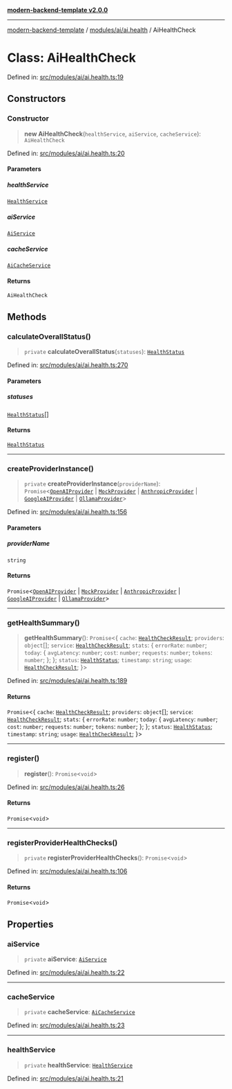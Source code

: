 [**modern-backend-template v2.0.0**](../../../../README.md)

***

[modern-backend-template](../../../../modules.md) / [modules/ai/ai.health](../README.md) / AiHealthCheck

# Class: AiHealthCheck

Defined in: [src/modules/ai/ai.health.ts:19](https://github.com/maemreyo/saas-4cus-nodejs/blob/1a77de11cd6eaefe66c31c7f5de281673fc25ce5/src/modules/ai/ai.health.ts#L19)

## Constructors

### Constructor

> **new AiHealthCheck**(`healthService`, `aiService`, `cacheService`): `AiHealthCheck`

Defined in: [src/modules/ai/ai.health.ts:20](https://github.com/maemreyo/saas-4cus-nodejs/blob/1a77de11cd6eaefe66c31c7f5de281673fc25ce5/src/modules/ai/ai.health.ts#L20)

#### Parameters

##### healthService

[`HealthService`](../../../../infrastructure/health/health.service/classes/HealthService.md)

##### aiService

[`AiService`](../../ai.service/classes/AiService.md)

##### cacheService

[`AiCacheService`](../../ai.cache/classes/AiCacheService.md)

#### Returns

`AiHealthCheck`

## Methods

### calculateOverallStatus()

> `private` **calculateOverallStatus**(`statuses`): [`HealthStatus`](../../../../infrastructure/health/health.types/enumerations/HealthStatus.md)

Defined in: [src/modules/ai/ai.health.ts:270](https://github.com/maemreyo/saas-4cus-nodejs/blob/1a77de11cd6eaefe66c31c7f5de281673fc25ce5/src/modules/ai/ai.health.ts#L270)

#### Parameters

##### statuses

[`HealthStatus`](../../../../infrastructure/health/health.types/enumerations/HealthStatus.md)[]

#### Returns

[`HealthStatus`](../../../../infrastructure/health/health.types/enumerations/HealthStatus.md)

***

### createProviderInstance()

> `private` **createProviderInstance**(`providerName`): `Promise`\<[`OpenAIProvider`](../../providers/openai.provider/classes/OpenAIProvider.md) \| [`MockProvider`](../../providers/mock.provider/classes/MockProvider.md) \| [`AnthropicProvider`](../../providers/anthropic.provider/classes/AnthropicProvider.md) \| [`GoogleAIProvider`](../../providers/google-ai.provider/classes/GoogleAIProvider.md) \| [`OllamaProvider`](../../providers/ollama.provider/classes/OllamaProvider.md)\>

Defined in: [src/modules/ai/ai.health.ts:156](https://github.com/maemreyo/saas-4cus-nodejs/blob/1a77de11cd6eaefe66c31c7f5de281673fc25ce5/src/modules/ai/ai.health.ts#L156)

#### Parameters

##### providerName

`string`

#### Returns

`Promise`\<[`OpenAIProvider`](../../providers/openai.provider/classes/OpenAIProvider.md) \| [`MockProvider`](../../providers/mock.provider/classes/MockProvider.md) \| [`AnthropicProvider`](../../providers/anthropic.provider/classes/AnthropicProvider.md) \| [`GoogleAIProvider`](../../providers/google-ai.provider/classes/GoogleAIProvider.md) \| [`OllamaProvider`](../../providers/ollama.provider/classes/OllamaProvider.md)\>

***

### getHealthSummary()

> **getHealthSummary**(): `Promise`\<\{ `cache`: [`HealthCheckResult`](../../../../infrastructure/health/health.types/interfaces/HealthCheckResult.md); `providers`: `object`[]; `service`: [`HealthCheckResult`](../../../../infrastructure/health/health.types/interfaces/HealthCheckResult.md); `stats`: \{ `errorRate`: `number`; `today`: \{ `avgLatency`: `number`; `cost`: `number`; `requests`: `number`; `tokens`: `number`; \}; \}; `status`: [`HealthStatus`](../../../../infrastructure/health/health.types/enumerations/HealthStatus.md); `timestamp`: `string`; `usage`: [`HealthCheckResult`](../../../../infrastructure/health/health.types/interfaces/HealthCheckResult.md); \}\>

Defined in: [src/modules/ai/ai.health.ts:189](https://github.com/maemreyo/saas-4cus-nodejs/blob/1a77de11cd6eaefe66c31c7f5de281673fc25ce5/src/modules/ai/ai.health.ts#L189)

#### Returns

`Promise`\<\{ `cache`: [`HealthCheckResult`](../../../../infrastructure/health/health.types/interfaces/HealthCheckResult.md); `providers`: `object`[]; `service`: [`HealthCheckResult`](../../../../infrastructure/health/health.types/interfaces/HealthCheckResult.md); `stats`: \{ `errorRate`: `number`; `today`: \{ `avgLatency`: `number`; `cost`: `number`; `requests`: `number`; `tokens`: `number`; \}; \}; `status`: [`HealthStatus`](../../../../infrastructure/health/health.types/enumerations/HealthStatus.md); `timestamp`: `string`; `usage`: [`HealthCheckResult`](../../../../infrastructure/health/health.types/interfaces/HealthCheckResult.md); \}\>

***

### register()

> **register**(): `Promise`\<`void`\>

Defined in: [src/modules/ai/ai.health.ts:26](https://github.com/maemreyo/saas-4cus-nodejs/blob/1a77de11cd6eaefe66c31c7f5de281673fc25ce5/src/modules/ai/ai.health.ts#L26)

#### Returns

`Promise`\<`void`\>

***

### registerProviderHealthChecks()

> `private` **registerProviderHealthChecks**(): `Promise`\<`void`\>

Defined in: [src/modules/ai/ai.health.ts:106](https://github.com/maemreyo/saas-4cus-nodejs/blob/1a77de11cd6eaefe66c31c7f5de281673fc25ce5/src/modules/ai/ai.health.ts#L106)

#### Returns

`Promise`\<`void`\>

## Properties

### aiService

> `private` **aiService**: [`AiService`](../../ai.service/classes/AiService.md)

Defined in: [src/modules/ai/ai.health.ts:22](https://github.com/maemreyo/saas-4cus-nodejs/blob/1a77de11cd6eaefe66c31c7f5de281673fc25ce5/src/modules/ai/ai.health.ts#L22)

***

### cacheService

> `private` **cacheService**: [`AiCacheService`](../../ai.cache/classes/AiCacheService.md)

Defined in: [src/modules/ai/ai.health.ts:23](https://github.com/maemreyo/saas-4cus-nodejs/blob/1a77de11cd6eaefe66c31c7f5de281673fc25ce5/src/modules/ai/ai.health.ts#L23)

***

### healthService

> `private` **healthService**: [`HealthService`](../../../../infrastructure/health/health.service/classes/HealthService.md)

Defined in: [src/modules/ai/ai.health.ts:21](https://github.com/maemreyo/saas-4cus-nodejs/blob/1a77de11cd6eaefe66c31c7f5de281673fc25ce5/src/modules/ai/ai.health.ts#L21)

